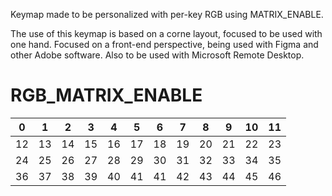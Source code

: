Keymap made to be personalized with per-key RGB using MATRIX_ENABLE.

The use of this keymap is based on a corne layout, focused to be used with one hand. Focused on a front-end perspective, being used with Figma and other Adobe software. Also to be used with Microsoft Remote Desktop.

# RGB_MATRIX_ENABLE

|  0 |  1 |  2 |  3 |  4 |  5 |  6 |  7 |  8 |  9 | 10 | 11 |
|:--:|:--:|:--:|:--:|:--:|:--:|:--:|:--:|:--:|:--:|:--:|----|
| 12 | 13 | 14 | 15 | 16 | 17 | 18 | 19 | 20 | 21 | 22 | 23 |
| 24 | 25 | 26 | 27 | 28 | 29 | 30 | 31 | 32 | 33 | 34 | 35 |
| 36 | 37 | 38 | 39 | 40 | 41 | 41 | 42 | 43 | 44 | 45 | 46 |

